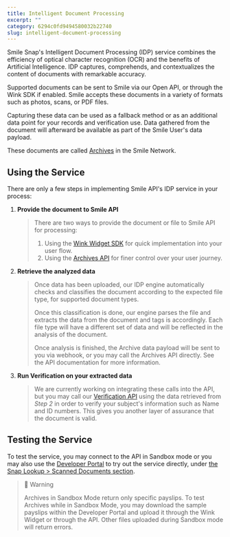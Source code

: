```yaml
---
title: Intelligent Document Processing
excerpt: ""  
category: 6294c0fd9494580032b22740
slug: intelligent-document-processing
---
```


Smile Snap's Intelligent Document Processing (IDP) service combines the efficiency of optical character recognition (OCR) and the benefits of Artificial Intelligence. IDP captures, comprehends, and contextualizes the content of documents with remarkable accuracy.

Supported documents can be sent to Smile via our Open API, or through the Wink SDK if enabled. Smile accepts these documents in a variety of formats such as photos, scans, or PDF files.

Capturing these data can be used as a fallback method or as an additional data point for your records and verification use. Data gathered from the document will afterward be available as part of the Smile User's data payload.

These documents are called [Archives](/reference/archives) in the Smile Network.

## Using the Service

There are only a few steps in implementing Smile API's IDP service in your process:

1. **Provide the document to Smile API**

    > There are two ways to provide the document or file to Smile API for processing:
    > 1. Using the [Wink Widget SDK](/reference/chapter-4#client-sdk) for quick implementation into your user flow.
    > 2. Using the [Archives API](/reference/archives) for finer control over your user journey.

2. **Retrieve the analyzed data**

    > Once data has been uploaded, our IDP engine automatically checks and classifies the document according to the expected file type, for supported document types.
    >
    > Once this classification is done, our engine parses the file and extracts the data from the document and tags is accordingly. Each file type will have a different set of data and will be reflected in the analysis of the document.
    >
    > Once analysis is finished, the Archive data payload will be sent to you via webhook, or you may call the Archives API directly. See the API documentation for more information.

3. **Run Verification on your extracted data**

    > We are currently working on integrating these calls into the API, but you may call our [Verification API](/reference/verification) using the data retrieved from *Step 2* in order to verify your subject's information such as Name and ID numbers. This gives you another layer of assurance that the document is valid.

## Testing the Service

To test the service, you may connect to the API in Sandbox mode or you may also use the [Developer Portal](https://portal.getsmileapi.com?utm_source=docs&utm_medium=internal_link) to try out the service directly, under [the Snap Lookup > Scanned Documents section](https://portal.getsmileapi.com/snap/scanned?utm_source=docs&utm_medium=internal_link).

> 🚧 Warning
> 
> Archives in Sandbox Mode return only specific payslips. To test Archives while in Sandbox Mode, you may download the sample payslips within the Developer Portal and upload it through the Wink Widget or through the API. Other files uploaded during Sandbox mode will return errors.
